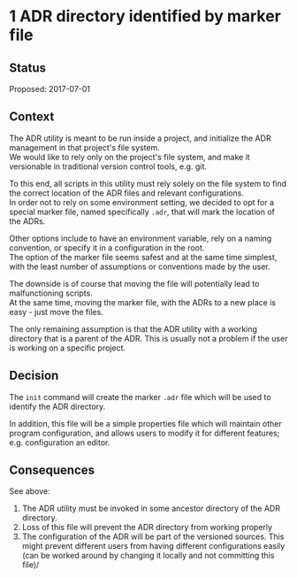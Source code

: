 # 1 ADR directory identified by marker file

## Status

Proposed: 2017-07-01

## Context

The ADR utility is meant to be run inside a project, and initialize the ADR management in that project's file system.  
We would like to rely only on the project's file system, and make it versionable in traditional version control tools, e.g. git.  

To this end, all scripts in this utility must rely solely on the file system to find the correct location of the ADR files and relevant configurations.  
In order not to rely on some environment setting, we decided to opt for a special marker file, named specifically `.adr`, that will mark the location of the ADRs.

Other options include to have an environment variable, rely on a naming convention, or specify it in a configuration in the root.  
The option of the marker file seems safest and at the same time simplest, with the least number of assumptions or conventions made by the user.

The downside is of course that moving the file will potentially lead to malfunctioning scripts.  
At the same time, moving the marker file, with the ADRs to a new place is easy - just move the files.

The only remaining assumption is that the ADR utility with a working directory that is a parent of the ADR. This is usually not a problem if the user is working on a specific project.

## Decision

The `init` command will create the marker `.adr` file which will be used to identify the ADR directory.

In addition, this file will be a simple properties file which will maintain other program configuration, and allows users to modify it for different features; e.g. configuration an editor.

## Consequences

See above:
1. The ADR utility must be invoked in some ancestor directory of the ADR directory.
2. Loss of this file will prevent the ADR directory from working properly
3. The configuration of the ADR will be part of the versioned sources.
   This might prevent different users from having different configurations easily (can be worked around by changing it locally and not committing this file)/
